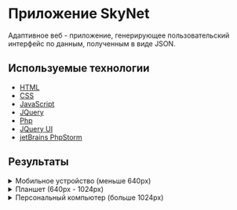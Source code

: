 # Приложение SkyNet

Адаптивное веб - приложение, генерирующее пользовательский интерфейс по данным, полученным в виде JSON.

## Используемые технологии

* [HTML](http://htmlbook.ru/html) 
* [CSS](http://htmlbook.ru/css)
* [JavaScript](https://learn.javascript.ru/)
* [JQuery](https://jquery.com/)
* [Php](https://www.php.net/)
* [JQuery UI](https://jqueryui.com/)
* [jetBrains PhpStorm](https://www.jetbrains.com/phpstorm/)

## Результаты

<details>
    <summary>Мобильное устройство (меньше 640px)</summary>
    <img src="https://github.com/Kostya-HellCat/Skynet/blob/master/example/sm1.png" alt="small-screen" width="250">
    <img src="https://github.com/Kostya-HellCat/Skynet/blob/master/example/sm2.png" alt="small-screen" width="250">
    <img src="https://github.com/Kostya-HellCat/Skynet/blob/master/example/sm3.png" alt="small-screen" width="250">
</details>

<details>
    <summary>Планшет (640px - 1024px)</summary>
    <img src="https://github.com/Kostya-HellCat/Skynet/blob/master/example/md1.png" alt="small-screen" width="250">
    <img src="https://github.com/Kostya-HellCat/Skynet/blob/master/example/md2.png" alt="small-screen" width="250">
    <img src="https://github.com/Kostya-HellCat/Skynet/blob/master/example/md3.png" alt="small-screen" width="250">
</details>
<details>
    <summary>Персональный компьютер (больше 1024px)</summary>
    <img src="https://github.com/Kostya-HellCat/Skynet/blob/master/example/lg1.png" alt="small-screen" width="250">
    <img src="https://github.com/Kostya-HellCat/Skynet/blob/master/example/lg2.png" alt="small-screen" width="250">
    <img src="https://github.com/Kostya-HellCat/Skynet/blob/master/example/lg3.png" alt="small-screen" width="250">
</details>
